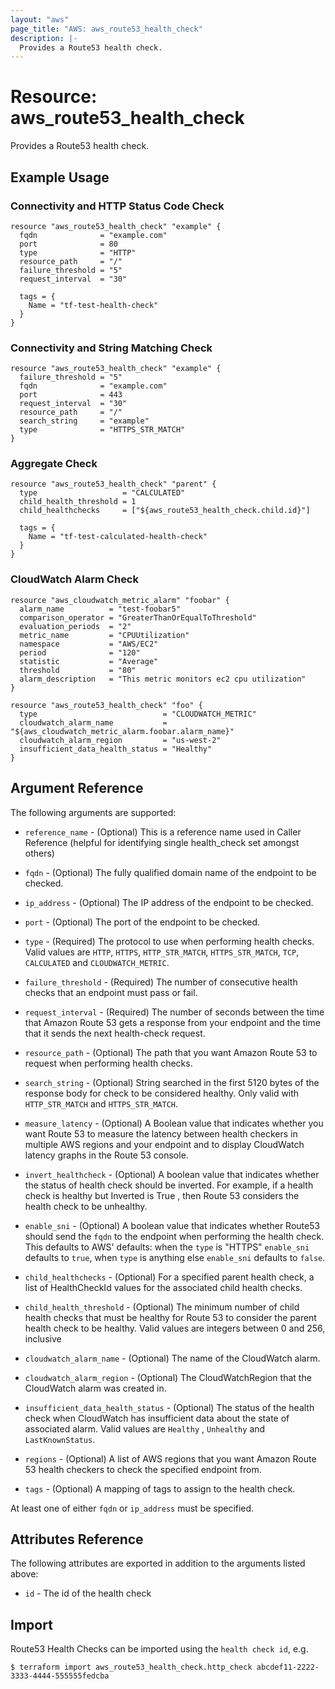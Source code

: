 ```yaml
---
layout: "aws"
page_title: "AWS: aws_route53_health_check"
description: |-
  Provides a Route53 health check.
---
```

# Resource: aws_route53_health_check

Provides a Route53 health check.

## Example Usage

### Connectivity and HTTP Status Code Check

```hcl
resource "aws_route53_health_check" "example" {
  fqdn              = "example.com"
  port              = 80
  type              = "HTTP"
  resource_path     = "/"
  failure_threshold = "5"
  request_interval  = "30"

  tags = {
    Name = "tf-test-health-check"
  }
}
```

### Connectivity and String Matching Check

```hcl
resource "aws_route53_health_check" "example" {
  failure_threshold = "5"
  fqdn              = "example.com"
  port              = 443
  request_interval  = "30"
  resource_path     = "/"
  search_string     = "example"
  type              = "HTTPS_STR_MATCH"
}
```

### Aggregate Check

```hcl
resource "aws_route53_health_check" "parent" {
  type                   = "CALCULATED"
  child_health_threshold = 1
  child_healthchecks     = ["${aws_route53_health_check.child.id}"]

  tags = {
    Name = "tf-test-calculated-health-check"
  }
}
```

### CloudWatch Alarm Check

```hcl
resource "aws_cloudwatch_metric_alarm" "foobar" {
  alarm_name          = "test-foobar5"
  comparison_operator = "GreaterThanOrEqualToThreshold"
  evaluation_periods  = "2"
  metric_name         = "CPUUtilization"
  namespace           = "AWS/EC2"
  period              = "120"
  statistic           = "Average"
  threshold           = "80"
  alarm_description   = "This metric monitors ec2 cpu utilization"
}

resource "aws_route53_health_check" "foo" {
  type                            = "CLOUDWATCH_METRIC"
  cloudwatch_alarm_name           = "${aws_cloudwatch_metric_alarm.foobar.alarm_name}"
  cloudwatch_alarm_region         = "us-west-2"
  insufficient_data_health_status = "Healthy"
}
```

## Argument Reference

The following arguments are supported:

* `reference_name` - (Optional) This is a reference name used in Caller Reference
    (helpful for identifying single health_check set amongst others)
* `fqdn` - (Optional) The fully qualified domain name of the endpoint to be checked.
* `ip_address` - (Optional) The IP address of the endpoint to be checked.
* `port` - (Optional) The port of the endpoint to be checked.
* `type` - (Required) The protocol to use when performing health checks. Valid values are `HTTP`, `HTTPS`, `HTTP_STR_MATCH`, `HTTPS_STR_MATCH`, `TCP`, `CALCULATED` and `CLOUDWATCH_METRIC`.
* `failure_threshold` - (Required) The number of consecutive health checks that an endpoint must pass or fail.
* `request_interval` - (Required) The number of seconds between the time that Amazon Route 53 gets a response from your endpoint and the time that it sends the next health-check request.
* `resource_path` - (Optional) The path that you want Amazon Route 53 to request when performing health checks.
* `search_string` - (Optional) String searched in the first 5120 bytes of the response body for check to be considered healthy. Only valid with `HTTP_STR_MATCH` and `HTTPS_STR_MATCH`.
* `measure_latency` - (Optional) A Boolean value that indicates whether you want Route 53 to measure the latency between health checkers in multiple AWS regions and your endpoint and to display CloudWatch latency graphs in the Route 53 console.
* `invert_healthcheck` - (Optional) A boolean value that indicates whether the status of health check should be inverted. For example, if a health check is healthy but Inverted is True , then Route 53 considers the health check to be unhealthy.
* `enable_sni` - (Optional) A boolean value that indicates whether Route53 should send the `fqdn` to the endpoint when performing the health check. This defaults to AWS' defaults: when the `type` is "HTTPS" `enable_sni` defaults to `true`, when `type` is anything else `enable_sni` defaults to `false`.
* `child_healthchecks` - (Optional) For a specified parent health check, a list of HealthCheckId values for the associated child health checks.
* `child_health_threshold` - (Optional) The minimum number of child health checks that must be healthy for Route 53 to consider the parent health check to be healthy. Valid values are integers between 0 and 256, inclusive
* `cloudwatch_alarm_name` - (Optional) The name of the CloudWatch alarm.
* `cloudwatch_alarm_region` - (Optional) The CloudWatchRegion that the CloudWatch alarm was created in.
* `insufficient_data_health_status` - (Optional) The status of the health check when CloudWatch has insufficient data about the state of associated alarm. Valid values are `Healthy` , `Unhealthy` and `LastKnownStatus`.
* `regions` - (Optional) A list of AWS regions that you want Amazon Route 53 health checkers to check the specified endpoint from.

* `tags` - (Optional) A mapping of tags to assign to the health check.

At least one of either `fqdn` or `ip_address` must be specified.

## Attributes Reference

The following attributes are exported in addition to the arguments listed above:

* `id` - The id of the health check


## Import

Route53 Health Checks can be imported using the `health check id`, e.g.

```
$ terraform import aws_route53_health_check.http_check abcdef11-2222-3333-4444-555555fedcba
```
